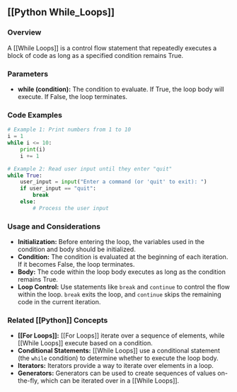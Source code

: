 ## [[Python While_Loops]]

### Overview

A [[While Loops]] is a control flow statement that repeatedly executes a block of code as long as a specified condition remains True.

### Parameters

* **while (condition):** The condition to evaluate. If True, the loop body will execute. If False, the loop terminates.

### Code Examples

```python
# Example 1: Print numbers from 1 to 10
i = 1
while i <= 10:
    print(i)
    i += 1

# Example 2: Read user input until they enter "quit"
while True:
    user_input = input("Enter a command (or 'quit' to exit): ")
    if user_input == "quit":
        break
    else:
        # Process the user input
```

### Usage and Considerations

* **Initialization:** Before entering the loop, the variables used in the condition and body should be initialized.
* **Condition:** The condition is evaluated at the beginning of each iteration. If it becomes False, the loop terminates.
* **Body:** The code within the loop body executes as long as the condition remains True.
* **Loop Control:** Use statements like `break` and `continue` to control the flow within the loop. `break` exits the loop, and `continue` skips the remaining code in the current iteration.

### Related [[Python]] Concepts

* **[[For Loops]]:** [[For Loops]] iterate over a sequence of elements, while [[While Loops]] execute based on a condition.
* **Conditional Statements:** [[While Loops]] use a conditional statement (the `while` condition) to determine whether to execute the loop body.
* **Iterators:** Iterators provide a way to iterate over elements in a loop.
* **Generators:** Generators can be used to create sequences of values on-the-fly, which can be iterated over in a [[While Loops]].